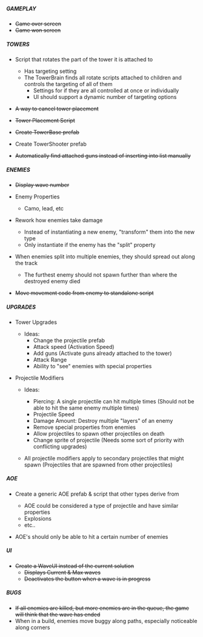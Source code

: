 ##### GAMEPLAY #####
- ~~Game over screen~~
- ~~Game won screen~~


##### TOWERS #####
- Script that rotates the part of the tower it is attached to
    - Has targeting setting
    - The TowerBrain finds all rotate scripts attached to children and controls the targeting of all of them
        - Settings for if they are all controlled at once or individually
        - UI should support a dynamic number of targeting options

- ~~A way to cancel tower placement~~
- ~~Tower Placement Script~~
- ~~Create TowerBase prefab~~

- Create TowerShooter prefab

- ~~Automatically find attached guns instead of inserting into list manually~~


##### ENEMIES #####
- ~~Display wave number~~

- Enemy Properties
    - Camo, lead, etc

- Rework how enemies take damage
    - Instead of instantiating a new enemy, "transform" them into the new type
    - Only instantiate if the enemy has the "split" property

- When enemies split into multiple enemies, they should spread out along the track
    - The furthest enemy should not spawn further than where the destroyed enemy died

- ~~Move movement code from enemy to standalone script~~


##### UPGRADES #####
- Tower Upgrades
    - Ideas:
        - Change the projectile prefab
        - Attack speed (Activation Speed)
        - Add guns (Activate guns already attached to the tower)
        - Attack Range
        - Ability to "see" enemies with special properties

- Projectile Modifiers
    - Ideas:
        - Piercing: A single projectile can hit multiple times (Should not be able to hit the same enemy multiple times)
        - Projectile Speed
        - Damage Amount: Destroy multiple "layers" of an enemy
        - Remove special properties from enemies
        - Allow projectiles to spawn other projectiles on death
        - Change sprite of projectile (Needs some sort of priority with conflicting upgrades)
        
    - All projectile modifiers apply to secondary projectiles that might spawn (Projectiles that are spawned from other projectiles)


##### AOE #####
- Create a generic AOE prefab & script that other types derive from
    - AOE could be considered a type of projectile and have similar properties
    - Explosions
    - etc..

- AOE's should only be able to hit a certain number of enemies


##### UI #####
- ~~Create a WaveUI instead of the current solution~~
  - ~~Displays Current & Max waves~~
  - ~~Deactivates the button when a wave is in progress~~


##### BUGS #####
- ~~If all enemies are killed, but more enemies are in the queue, the game will think that the wave has ended~~
- When in a build, enemies move buggy along paths, especially noticeable along corners